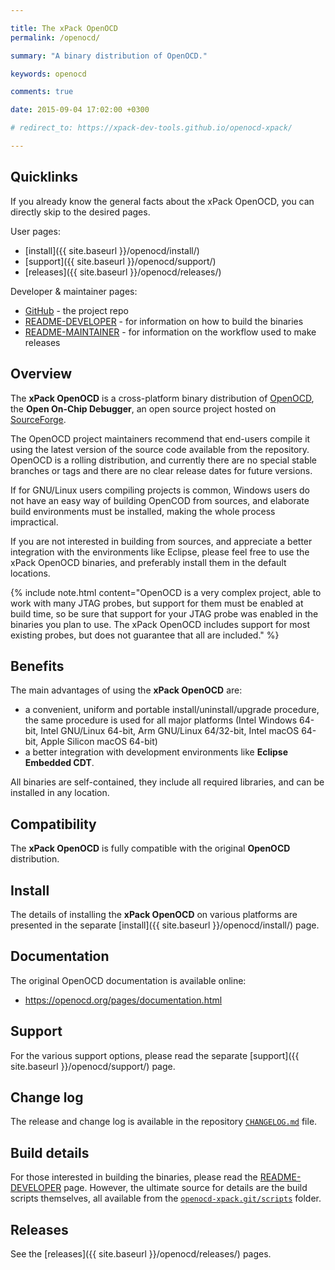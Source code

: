 ```yaml
---

title: The xPack OpenOCD
permalink: /openocd/

summary: "A binary distribution of OpenOCD."

keywords: openocd

comments: true

date: 2015-09-04 17:02:00 +0300

# redirect_to: https://xpack-dev-tools.github.io/openocd-xpack/

---
```


## Quicklinks

If you already know the general facts about the xPack OpenOCD, you can
directly skip to the desired pages.

User pages:

- [install]({{ site.baseurl }}/openocd/install/)
- [support]({{ site.baseurl }}/openocd/support/)
- [releases]({{ site.baseurl }}/openocd/releases/)

Developer & maintainer pages:

- [GitHub](https://github.com/xpack-dev-tools/openocd-xpack/) - the project repo
- [README-DEVELOPER](https://github.com/xpack-dev-tools/openocd-xpack/blob/xpack/README-DEVELOPER.md) -
  for information on how to build the binaries
- [README-MAINTAINER](https://github.com/xpack-dev-tools/openocd-xpack/blob/xpack/README-MAINTAINER.md) -
  for information on the workflow used to make releases

## Overview

The **xPack OpenOCD** is a cross-platform binary distribution of
[OpenOCD](https://openocd.org), the **Open On-Chip Debugger**,
an open source project hosted on
[SourceForge](https://sourceforge.net/projects/openocd/).

The OpenOCD project maintainers recommend that end-users
compile it using the latest version of the source code available from
the repository. OpenOCD is a rolling distribution, and currently
there are no special stable branches or tags
and there are no clear release dates for future versions.

If for GNU/Linux users compiling projects is common, Windows users do not
have an easy way of building OpenCOD from sources, and elaborate build
environments must be installed, making the whole process impractical.

If you are not interested in building from sources, and appreciate a
better integration with the environments like Eclipse, please feel free to use
the xPack OpenOCD binaries, and preferably install them in the default
locations.

{% include note.html content="OpenOCD is a very complex project, able
to work with many JTAG probes, but support for them must be enabled
at build time, so be sure that support for your JTAG probe was
enabled in the binaries you plan to use. The xPack OpenOCD includes
support for most existing probes, but does not guarantee that all are
included." %}

## Benefits

The main advantages of using the **xPack OpenOCD** are:

- a convenient, uniform and portable install/uninstall/upgrade procedure,
  the same procedure is used for all major
  platforms (Intel Windows 64-bit, Intel GNU/Linux 64-bit, Arm GNU/Linux
  64/32-bit, Intel macOS 64-bit, Apple Silicon macOS 64-bit)
- a better integration with development environments
  like **Eclipse Embedded CDT**.

All binaries are self-contained, they include all required libraries,
and can be installed in any location.

## Compatibility

The **xPack OpenOCD** is fully compatible with the original **OpenOCD**
distribution.

## Install

The details of installing the **xPack OpenOCD** on various platforms are
presented in the separate
[install]({{ site.baseurl }}/openocd/install/) page.

## Documentation

The original OpenOCD documentation is available online:

- <https://openocd.org/pages/documentation.html>

## Support

For the various support options, please read the separate
[support]({{ site.baseurl }}/openocd/support/) page.

## Change log

The release and change log is available in the repository
[`CHANGELOG.md`](https://github.com/xpack-dev-tools/openocd-xpack/blob/xpack/CHANGELOG.md) file.

## Build details

For those interested in building the binaries, please read the
[README-DEVELOPER](https://github.com/xpack-dev-tools/openocd-xpack/blob/xpack/README-DEVELOPER.md)
page.
However, the ultimate source for details are the build scripts themselves,
all available from the
[`openocd-xpack.git/scripts`](https://github.com/xpack-dev-tools/openocd-xpack/tree/xpack/scripts/)
folder.

## Releases

See the [releases]({{ site.baseurl }}/openocd/releases/) pages.

